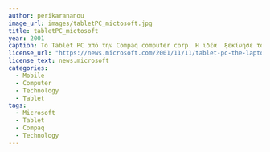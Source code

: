 ```yaml
---
author: perikarananou
image_url: images/tabletPC_mictosoft.jpg
title: tabletPC_mictosoft
year: 2001
caption: Το Tablet PC από την Compaq computer corp. Η ιδέα  ξεκίνησε τον Νοέμβριο του 2001, σύμφωνα  με την οποία κανένας δεν θέλει να μεταφέρει έναν επιτραπέζιο υπολογιστή. Και κάπως έτσι δημιουργήθηκε ο φορητός υπολογιστής! Το Tablet PC πρωτοκυκλοφόρησε ένα χρόνο αργότερα. Ήταν  ένα τάμπλετ που παρείχε την δυνατότητα εισαγωγής στυλό, κάτι  που το καθιστά μοναδικό για την εποχή του. Τέτοιες  συσκευές που μπορούν να χρησιμοποιηθούν είτε αποσπώμενα  είτε επιτραπέζια. Το tablet PC έχει τραβήξει τα βλέμματα μεγάλων εταιρειών όπως Fujitsu, Acer, Compaq αλλα και εταιρίες λογισμικού όπως Groove Networks αλλά και το Office Xp της Microsoft. Σχεδιάστηκε για να αποτελεί τον βασικό υπολογιστή, έμοιαζε με ένα notepad, ήταν πολύ πιο ελαφρύ από τα σημερινά laptop, το λογισμικό του ήταν μια έκδοση  των Windows Xp σχεδιασμένη για τάμπλετ.
license_url: "https://news.microsoft.com/2001/11/11/tablet-pc-the-laptop-evolves-into-a-true-mobile-computer/"
license_text: news.microsoft
categories:
  - Mobile
  - Computer
  - Technology
  - Tablet
tags:
  - Microsoft
  - Tablet
  - Compaq
  - Technology
---
```


